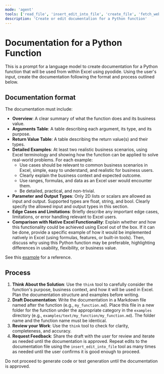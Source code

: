 ```yaml
---
mode: 'agent'
tools: ['read_file', 'insert_edit_into_file', 'create_file', 'fetch_webpage', 'think',  'get_errors']
description: 'Create or edit documentation for a Python function'
---
```


# Documentation for a Python Function

This is a prompt for a language model to create documentation for a Python function that will be used from within Excel using pyodide.  Using the user's input, create the documentation following the format and process outlined below. 

## Documentation format

The documentation must include:
  - **Overview**: A clear summary of what the function does and its business value.
  - **Arguments Table**: A table describing each argument, its type, and its purpose.
  - **Return Value Table**: A table describing the return value(s) and their types.
  - **Detailed Examples**: At least two realistic business scenarios, using Excel terminology and showing how the function can be applied to solve real-world problems. For each example:
    - Use cases should be relevant to common business scenarios in Excel, simple, easy to understand, and realistic for business users.
    - Clearly explain the business context and expected outcome.
    - Use ranges, formulas, and data as an Excel user would encounter them.
    - Be detailed, practical, and non-trivial.
  - **Parameter and Output Types**: Only 2D lists or scalars are allowed as input and output. Supported types are float, string, and bool. Clearly specify the allowed input and output types in this section.
  - **Edge Cases and Limitations**: Briefly describe any important edge cases, limitations, or error handling relevant to Excel users.
  - **Comparison with Native Excel Functionality**: Explain whether and how this functionality could be achieved using Excel out of the box. If it can be done, provide a specific example of how it would be implemented natively in Excel (using formulas, features, or built-in tools). Then, discuss why using this Python function may be preferable, highlighting differences in usability, flexibility, or business value.

See this [example](../../examples/text/ai_ask/ai_ask.md) for a reference.

## Process

1. **Think About the Solution**: Use the `think` tool to carefully consider the function's purpose, business context, and how it will be used in Excel. Plan the documentation structure and examples before writing.
2. **Draft Documentation**: Write the documentation in a Markdown file named after the function (e.g., `my_function.md`). Place this file in a new folder for the function under the appropriate category in the `examples` directory (e.g., `examples/text/my_function/my_function.md`). The folder name and the function name must be identical.
3. **Review your Work**: Use the `think` tool to check for clarity, completeness, and accuracy.
4. **Request Feedback**: Share the draft with the user for review and iterate as needed until the documentation is approved. Repeat edits to the documentation file using the `insert_edit_into_file` tool as many times as needed until the user confirms it is good enough to proceed.

Do not proceed to generate code or test generation until the documentation is approved.